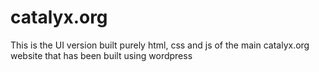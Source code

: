 # catalyx.org
This is the UI version built purely html, css and js of the main catalyx.org website that has been built using wordpress
